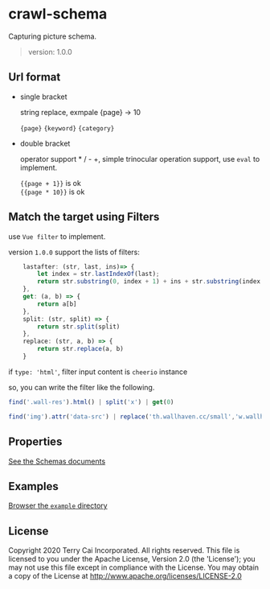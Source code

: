 # crawl-schema
Capturing picture schema.

> version: 1.0.0

## Url format

- single bracket
    
    string replace, exmpale {page} -> 10

    `{page}` `{keyword}` `{category}`

- double bracket
  
    operator support * / - +, simple trinocular operation support, use `eval` to implement.

    `{{page + 1}}` is ok   
    `{{page * 10}}` is ok


## Match the target using Filters

use `Vue filter` to implement.

version `1.0.0` support the lists of filters:

```js
    lastafter: (str, last, ins)=> {
        let index = str.lastIndexOf(last);
        return str.substring(0, index + 1) + ins + str.substring(index + 1,str.length)
    },
    get: (a, b) => {
        return a[b]
    },
    split: (str, split) => {
        return str.split(split)
    },
    replace: (str, a, b) => {
        return str.replace(a, b)
    }
```

if `type: 'html'`, filter input content is `cheerio` instance 

so, you can write the filter like the following.

```js
find('.wall-res').html() | split('x') | get(0)
```

```js
find('img').attr('data-src') | replace('th.wallhaven.cc/small','w.wallhaven.cc/full') | lastafter('/', 'wallhaven-')
```


## Properties

[See the Schemas documents](./docs/README.md)



## Examples

[Browser the `example` directory](./examples/)


## License

Copyright 2020 Terry Cai Incorporated. All rights reserved.
This file is licensed to you under the Apache License, Version 2.0 (the 'License');
you may not use this file except in compliance with the License. You may obtain a copy
of the License at http://www.apache.org/licenses/LICENSE-2.0